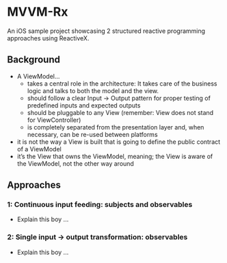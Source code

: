 # MVVM-Rx

An iOS sample project showcasing 2 structured reactive programming approaches using ReactiveX.

[](media/mvvm.png)

## Background
* A ViewModel...
  * takes a central role in the architecture: It takes care of the business logic and talks to both the model and the view.
  * should follow a clear Input -> Output pattern for proper testing of predefined inputs and expected outputs
  * should be pluggable to any View (remember: View does not stand for ViewController)
  * is completely separated from the presentation layer and, when necessary, can be re-used between platforms
* it is not the way a View is built that is going to define the public contract of a ViewModel
* it’s the View that owns the ViewModel, meaning; the View is aware of the ViewModel, not the other way around

## Approaches

### 1: Continuous input feeding: subjects and observables
* Explain this boy ...

### 2: Single input -> output transformation: observables
* Explain this boy ...
